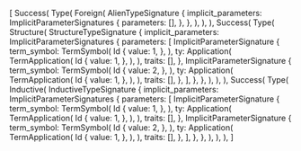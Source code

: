 [
    Success(
        Type(
            Foreign(
                AlienTypeSignature {
                    implicit_parameters: ImplicitParameterSignatures {
                        parameters: [],
                    },
                },
            ),
        ),
    ),
    Success(
        Type(
            Structure(
                StructureTypeSignature {
                    implicit_parameters: ImplicitParameterSignatures {
                        parameters: [
                            ImplicitParameterSignature {
                                term_symbol: TermSymbol(
                                    Id {
                                        value: 1,
                                    },
                                ),
                                ty: Application(
                                    TermApplication(
                                        Id {
                                            value: 1,
                                        },
                                    ),
                                ),
                                traits: [],
                            },
                            ImplicitParameterSignature {
                                term_symbol: TermSymbol(
                                    Id {
                                        value: 2,
                                    },
                                ),
                                ty: Application(
                                    TermApplication(
                                        Id {
                                            value: 1,
                                        },
                                    ),
                                ),
                                traits: [],
                            },
                        ],
                    },
                },
            ),
        ),
    ),
    Success(
        Type(
            Inductive(
                InductiveTypeSignature {
                    implicit_parameters: ImplicitParameterSignatures {
                        parameters: [
                            ImplicitParameterSignature {
                                term_symbol: TermSymbol(
                                    Id {
                                        value: 1,
                                    },
                                ),
                                ty: Application(
                                    TermApplication(
                                        Id {
                                            value: 1,
                                        },
                                    ),
                                ),
                                traits: [],
                            },
                            ImplicitParameterSignature {
                                term_symbol: TermSymbol(
                                    Id {
                                        value: 2,
                                    },
                                ),
                                ty: Application(
                                    TermApplication(
                                        Id {
                                            value: 1,
                                        },
                                    ),
                                ),
                                traits: [],
                            },
                        ],
                    },
                },
            ),
        ),
    ),
]